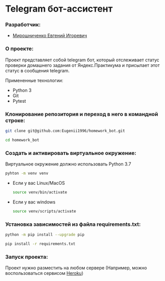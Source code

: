 # Telegram бот-ассистент

### Разработчик:

 - [Мирошниченко Евгений Игоревич](https://github.com/Eugenii1996)

### О проекте:

Проект представляет собой telegram бот, который отслеживает статус проверки домашнего задания от Яндекс.Практикума и присылает этот статус в сообщения telegram.

Примененные технологии:
 - Python 3
 - Git
 - Pytest

### Клонирование репозитория и переход в него в командной строке:

```bash
git clone git@github.com:Eugenii1996/homework_bot.git
```

```bash
cd homework_bot
```

### Cоздать и активировать виртуальное окружение:

Виртуальное окружение должно использовать Python 3.7

```bash
pyhton -m venv venv
```

* Если у вас Linux/MacOS

    ```bash
    source venv/bin/activate
    ```

* Если у вас windows

    ```bash
    source venv/scripts/activate
    ```

### Установка зависимостей из файла requirements.txt:

```bash
python -m pip install --upgrade pip
```

```bash
pip install -r requirements.txt
```

### Запуск проекта:

Проект нужно разместить на любом сервере (Например, можно воспользоваться сервисом [Heroku](https://www.heroku.com/))
